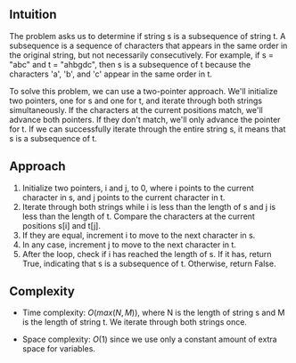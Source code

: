 ## Intuition
The problem asks us to determine if string s is a subsequence of string t. A subsequence is a sequence of characters that appears in the same order in the original string, but not necessarily consecutively. For example, if s = "abc" and t = "ahbgdc", then s is a subsequence of t because the characters 'a', 'b', and 'c' appear in the same order in t.

To solve this problem, we can use a two-pointer approach. We'll initialize two pointers, one for s and one for t, and iterate through both strings simultaneously. If the characters at the current positions match, we'll advance both pointers. If they don't match, we'll only advance the pointer for t. If we can successfully iterate through the entire string s, it means that s is a subsequence of t.

## Approach
1. Initialize two pointers, i and j, to 0, where i points to the current character in s, and j points to the current character in t.
2. Iterate through both strings while i is less than the length of s and j is less than the length of t.
Compare the characters at the current positions s[i] and t[j].
3. If they are equal, increment i to move to the next character in s.
4. In any case, increment j to move to the next character in t.
5. After the loop, check if i has reached the length of s. If it has, return True, indicating that s is a subsequence of t. Otherwise, return False.

## Complexity
- Time complexity:
$O(max(N, M))$, where N is the length of string s and M is the length of string t. We iterate through both strings once.

- Space complexity:
$O(1)$ since we use only a constant amount of extra space for variables.